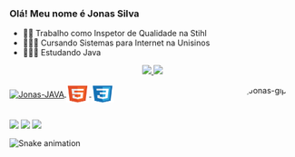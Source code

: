 ### Olá! Meu nome é Jonas Silva

- 👷🏽 Trabalho como Inspetor de Qualidade na Stihl
- 👨🏽‍🎓 Cursando Sistemas para Internet na Unisinos
- 👨🏽‍💻 Estudando Java


<div align="center">
  <a href="https://github.com/xJonas117">
  <img width="48%" src="https://github-readme-stats.vercel.app/api?username=xJonas117&show_icons=true&theme=dark&include_all_commits=true&count_private=true"/>
  <img width="48%" src="https://github-readme-stats.vercel.app/api/top-langs/?username=xJonas117&layout=compact&langs_count=7&theme=dark"/>
</div>
  
<div style="display: inline_block"><br>
  <img align="center" alt="Jonas-JAVA" height="30" width="40" src="https://cdn.jsdelivr.net/gh/devicons/devicon/icons/java/java-original-wordmark.svg"/>
  <img align="center" alt="Jonas-HTML" height="30" width="40" src="https://raw.githubusercontent.com/devicons/devicon/master/icons/html5/html5-original.svg">
  <img align="center" alt="Jonas-CSS" height="30" width="40" src="https://raw.githubusercontent.com/devicons/devicon/master/icons/css3/css3-original.svg">
  <img align="right" alt="Jonas-giphy" height="150" style="border-radius:50px;" src="https://media.giphy.com/media/26AHqOyLmEsecqHK0/giphy.gif">
</div>
  
  ##
  
<div> 
 <a href="https://www.instagram.com/tech.jonas/" target="_blank"><img src="https://img.shields.io/badge/Instagram-E4405F?style=for-the-badge&logo=instagram&logoColor=white"  target="_blank"></a>
 <a href = "mailto:jonas_profissional@outlook.com"><img src="https://img.shields.io/badge/Microsoft_Outlook-0078D4?style=for-the-badge&logo=microsoft-outlook&logoColor=white"  target="_blank"></a>
 <a href="https://www.linkedin.com/in/xjonas117/" target="_blank"><img src="https://img.shields.io/badge/-LinkedIn-%230077B5?style=for-the-badge&logo=linkedin&logoColor=white"  target="_blank"></a> 
 
  ![Snake animation](https://github.com/xJonas117/xJonas117/blob/output/github-contribution-grid-snake.svg)
</div> 
